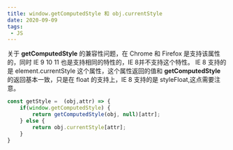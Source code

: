 ```yaml
---
title: window.getComputedStyle 和 obj.currentStyle
date: 2020-09-09
tags:
 - JS
---
```


关于 **getComputedStyle** 的兼容性问题，在 Chrome 和 Firefox 是支持该属性的，同时 IE 9 10 11 也是支持相同的特性的，IE 8并不支持这个特性。 IE 8 支持的是 element.currentStyle 这个属性，这个属性返回的值和 **getComputedStyle** 的返回基本一致，只是在 float 的支持上，IE 8 支持的是 styleFloat,这点需要注意。

```js
const getStyle =  (obj,attr) => {
    if(window.getComputedStyle) {
        return getComputedStyle(obj, null)[attr];
    } else {
        return obj.currentStyle[attr];
    }
}
```

